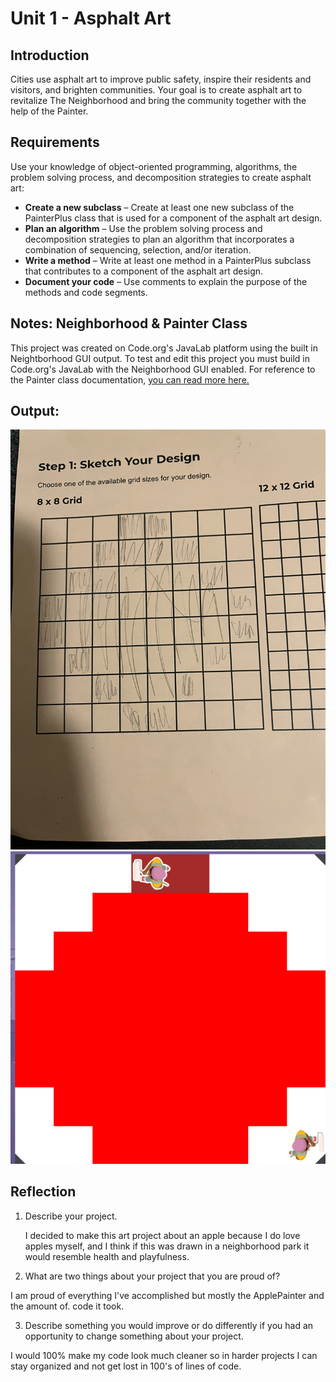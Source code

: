 # Unit 1 - Asphalt Art

## Introduction

Cities use asphalt art to improve public safety, inspire their residents and visitors, and brighten communities. Your goal is to create asphalt art to revitalize The Neighborhood and bring the community together with the help of the Painter.

## Requirements

Use your knowledge of object-oriented programming, algorithms, the problem solving process, and decomposition strategies to create asphalt art:
- **Create a new subclass** – Create at least one new subclass of the PainterPlus class that is used for a component of the asphalt art design.
- **Plan an algorithm** – Use the problem solving process and decomposition strategies to plan an algorithm that incorporates a combination of sequencing, selection, and/or iteration.
- **Write a method** – Write at least one method in a PainterPlus subclass that contributes to a component of the asphalt art design.
- **Document your code** – Use comments to explain the purpose of the methods and code segments.

## Notes: Neighborhood & Painter Class

This project was created on Code.org's JavaLab platform using the built in Neightborhood GUI output. To test and edit this project you must build in Code.org's JavaLab with the Neighborhood GUI enabled. For reference to the Painter class documentation, [you can read more here.](https://studio.code.org/docs/ide/javalab/classes/Painter)

## Output:
![picture](IMG_8287.jpg)
![picture](after.png)

## Reflection

1. Describe your project.

   I decided to make this art project about an apple because I do love apples myself, and I think if this was drawn in a neighborhood park it would resemble health and playfulness.

2. What are two things about your project that you are proud of?

  I am proud of everything I've accomplished but mostly the ApplePainter and the amount of. code it took.

3. Describe something you would improve or do differently if you had an opportunity to change something about your project.

 I would 100% make my code look much cleaner so in harder projects I can stay organized and not get lost in 100's of lines of code.